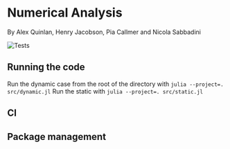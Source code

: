 # Numerical Analysis

By Alex Quinlan, Henry Jacobson, Pia Callmer and Nicola Sabbadini

![Tests](https://github.com/alexQueue/NumericalAnalysis/actions/workflows/test.yml/badge.svg)

## Running the code
Run the dynamic case from the root of the directory with `julia --project=. src/dynamic.jl`
Run the static with `julia --project=. src/static.jl`

## CI

## Package management
